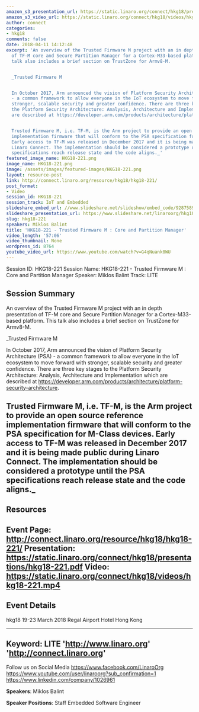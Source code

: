 ```yaml
---
amazon_s3_presentation_url: https://static.linaro.org/connect/hkg18/presentations/hkg18-221.pdf
amazon_s3_video_url: https://static.linaro.org/connect/hkg18/videos/hkg18-221.mp4
author: connect
categories:
- hkg18
comments: false
date: 2018-04-11 14:12:48
excerpt: 'An overview of the Trusted Firmware M project with an in depth presentation
  of TF-M core and Secure Partition Manager for a Cortex-M33-based platform. This
  talk also includes a brief section on TrustZone for Armv8-M.


  _Trusted Firmware M


  In October 2017, Arm announced the vision of Platform Security Architecture (PSA)
  - a common framework to allow everyone in the IoT ecosystem to move forward with
  stronger, scalable security and greater confidence. There are three key stages to
  the Platform Security Architecture: Analysis, Architecture and Implementation which
  are described at https://developer.arm.com/products/architecture/platform-security-architecture.


  Trusted Firmware M, i.e. TF-M, is the Arm project to provide an open source reference
  implementation firmware that will conform to the PSA specification for M-Class devices.
  Early access to TF-M was released in December 2017 and it is being made public during
  Linaro Connect. The implementation should be considered a prototype until the PSA
  specifications reach release state and the code aligns._'
featured_image_name: HKG18-221.png
image_name: HKG18-221.png
image: /assets/images/featured-images/HKG18-221.png
layout: resource-post
link: http://connect.linaro.org/resource/hkg18/hkg18-221/
post_format:
- Video
session_id: HKG18-221
session_track: IoT and Embedded
slideshare_embed_url: //www.slideshare.net/slideshow/embed_code/92875894
slideshare_presentation_url: https://www.slideshare.net/linaroorg/hkg18221-trusted-firmware-m-core-and-partition-manager
slug: hkg18-221
speakers: Miklos Balint
title: 'HKG18-221 - Trusted Firmware M : Core and Partition Manager'
video_length: '57:06'
video_thumbnail: None
wordpress_id: 8764
youtube_video_url: https://www.youtube.com/watch?v=G4qNuank0WU
---
```


Session ID: HKG18-221
Session Name: HKG18-221 - Trusted Firmware M : Core and Partition Manager
Speaker: Miklos Balint
Track: LITE


## Session Summary
An overview of the Trusted Firmware M project with an in depth presentation of TF-M core and Secure Partition Manager for a Cortex-M33-based platform. This talk also includes a brief section on TrustZone for Armv8-M.

_Trusted Firmware M

In October 2017, Arm announced the vision of Platform Security Architecture (PSA) - a common framework to allow everyone in the IoT ecosystem to move forward with stronger, scalable security and greater confidence. There are three key stages to the Platform Security Architecture: Analysis, Architecture and Implementation which are described at https://developer.arm.com/products/architecture/platform-security-architecture.

Trusted Firmware M, i.e. TF-M, is the Arm project to provide an open source reference implementation firmware that will conform to the PSA specification for M-Class devices. Early access to TF-M was released in December 2017 and it is being made public during Linaro Connect. The implementation should be considered a prototype until the PSA specifications reach release state and the code aligns._
---------------------------------------------------
## Resources
Event Page: http://connect.linaro.org/resource/hkg18/hkg18-221/
Presentation: https://static.linaro.org/connect/hkg18/presentations/hkg18-221.pdf
Video: https://static.linaro.org/connect/hkg18/videos/hkg18-221.mp4
 ---------------------------------------------------
## Event Details
hkg18
19-23 March 2018
Regal Airport Hotel Hong Kong

---------------------------------------------------
Keyword: LITE
'http://www.linaro.org'
'http://connect.linaro.org'
---------------------------------------------------
Follow us on Social Media
https://www.facebook.com/LinaroOrg
https://www.youtube.com/user/linaroorg?sub_confirmation=1
https://www.linkedin.com/company/1026961

**Speakers**: Miklos Balint

**Speaker Positions**: Staff Embedded Software Engineer